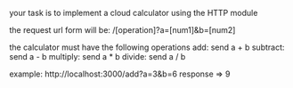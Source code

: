 your task is to implement a cloud calculator using the HTTP module

the request url form will be: /[operation]?a=[num1]&b=[num2]

the calculator must have the following operations
add: send a + b
subtract: send a - b
multiply: send a * b
divide: send a / b

example:
http://localhost:3000/add?a=3&b=6
response => 9